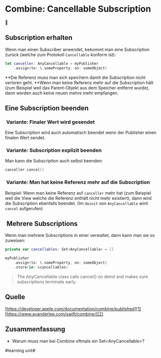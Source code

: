 # Combine: Cancellable Subscription
🔀

## Subscription erhalten
Wenn man einen Subscriber anwendet, bekommt man eine Subscription zurück (welche zum Protokoll `Cancellable` konform ist):

```swift
let canceller: AnyCancellable = myPublisher
    .assign(to: \.someProperty, on: someObject)
```

**Die Referenz muss man sich speichern damit die Subscription nicht verloren geht. **Wenn man keine Referenz mehr auf die Subscription hält (zum Beispiel weil das Parent-Objekt aus dem Speicher entfernt wurde), dann werden auch keine neuen mehre mehr empfangen.

## Eine Subscription beenden

###  Variante: Finaler Wert wird gesendet 
Eine Subscription wird auch automatisch beendet wenn der Publisher einen finalen Wert sendet.

###  Variante: Subscription explizit beenden
Man kann die Subscription auch selbst beenden:

```swift
canceller.cancel()
```

###  Variante: Man hat keine Referenz mehr auf die Subscription
Beispiel: Wenn man keine Referenz auf `canceller` mehr hat (zum Beispiel weil die View welche die Referenz enthält nicht mehr existiert), dann wird die Subscription ebenfalls beendet. (Im `deinit` von `AnyCancellable` wird `cancel` aufgerufen)

##  Mehrere Subscriptions
Wenn man mehrere Subscriptions in einer verwaltet, dann kann man sie so zuweisen:

```swift
private var cancellables: Set<AnyCancellable> = []
```

```swift
myPublisher
	.assign(to: \.someProperty, on: someObject)
	.store(in: &cancellables)
```

> The AnyCancellable class calls cancel() on deinit and makes sure subscriptions terminate early. 

## Quelle

[https://developer.apple.com/documentation/combine/published][1]
[https://www.avanderlee.com/swift/combine/][2]


## Zusammenfassung
- Warum muss man bei Combine oftmals ein Set\<AnyCancellable\>?

[1]:	https://developer.apple.com/documentation/combine/published
[2]:	https://www.avanderlee.com/swift/combine/

#learning unit#